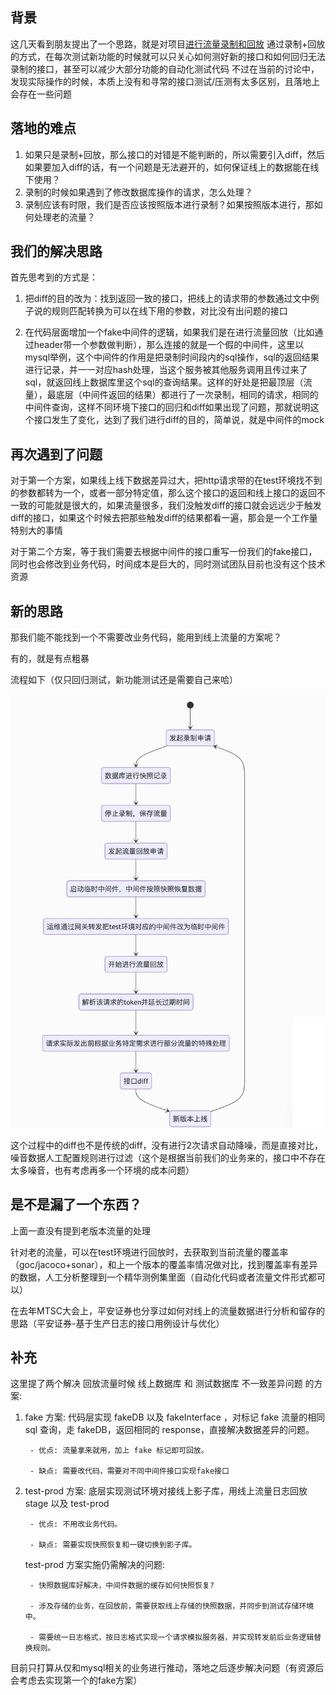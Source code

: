 ## 背景

这几天看到朋友提出了一个思路，就是对项目[进行流量录制和回放](https://testerhome.com/topics/25641)
通过录制+回放的方式，在每次测试新功能的时候就可以只关心如何测好新的接口和如何回归无法录制的接口，甚至可以减少大部分功能的自动化测试代码
不过在当前的讨论中，发现实际操作的时候，本质上没有和寻常的接口测试/压测有太多区别，且落地上会存在一些问题

## 落地的难点

1. 如果只是录制+回放，那么接口的对错是不能判断的，所以需要引入diff，然后如果要加入diff的话，有一个问题是无法避开的，如何保证线上的数据能在线下使用？
2. 录制的时候如果遇到了修改数据库操作的请求，怎么处理？
3. 录制应该有时限，我们是否应该按照版本进行录制？如果按照版本进行，那如何处理老的流量？

## 我们的解决思路

首先思考到的方式是：

1. 把diff的目的改为：找到返回一致的接口，把线上的请求带的参数通过文中例子说的规则匹配转换为可以在线下用的参数，对比没有出问题的接口

2. 在代码层面增加一个fake中间件的逻辑，如果我们是在进行流量回放（比如通过header带一个参数做判断），那么连接的就是一个假的中间件，这里以mysql举例，这个中间件的作用是把录制时间段内的sql操作，sql的返回结果进行记录，并一一对应hash处理，当这个服务被其他服务调用且传过来了sql，就返回线上数据库里这个sql的查询结果。这样的好处是把最顶层（流量），最底层（中间件返回的结果）都进行了一次录制，相同的请求，相同的中间件查询，这样不同环境下接口的回归和diff如果出现了问题，那就说明这个接口发生了变化，达到了我们进行diff的目的，简单说，就是中间件的mock

## 再次遇到了问题

对于第一个方案，如果线上线下数据差异过大，把http请求带的在test环境找不到的参数都转为一个，或者一部分特定值，那么这个接口的返回和线上接口的返回不一致的可能就是很大的，如果流量很多，我们没触发diff的接口就会远远少于触发diff的接口，如果这个时候去把那些触发diff的结果都看一遍，那会是一个工作量特别大的事情

对于第二个方案，等于我们需要去根据中间件的接口重写一份我们的fake接口，同时也会修改到业务代码，时间成本是巨大的，同时测试团队目前也没有这个技术资源

## 新的思路

那我们能不能找到一个不需要改业务代码，能用到线上流量的方案呢？

有的，就是有点粗暴

流程如下（仅只回归测试，新功能测试还是需要自己来哈）

![images](./images/04.jpg)

这个过程中的diff也不是传统的diff，没有进行2次请求自动降噪，而是直接对比，噪音数据人工配置规则进行过滤（这个是根据当前我们的业务来的，接口中不存在太多噪音，也有考虑再多一个环境的成本问题）

## 是不是漏了一个东西？

上面一直没有提到老版本流量的处理

针对老的流量，可以在test环境进行回放时，去获取到当前流量的覆盖率（goc/jacoco+sonar），和上一个版本的覆盖率情况做对比，找到覆盖率有差异的数据，人工分析整理到一个精华测例集里面（自动化代码或者流量文件形式都可以）

在去年MTSC大会上，平安证券也分享过如何对线上的流量数据进行分析和留存的思路（平安证券-基于生产日志的接口用例设计与优化）

## 补充

这里提了两个解决 回放流量时候 线上数据库 和 测试数据库 不一致差异问题 的方案:

1. fake 方案: 代码层实现 fakeDB 以及 fakeInterface ，对标记 fake 流量的相同 sql 查询，走 fakeDB，返回相同的 response，直接解决数据差异的问题。

        - 优点: 流量拿来就用，加上 fake 标记即可回放。

        - 缺点: 需要改代码，需要对不同中间件接口实现fake接口

2. test-prod 方案: 底层实现测试环境对接线上影子库，用线上流量日志回放 stage 以及 test-prod

        - 优点: 不用改业务代码。

        - 缺点: 需要实现快照恢复和一键切换到影子库。

    test-prod 方案实施仍需解决的问题:

        - 快照数据库好解决，中间件数据的缓存如何快照恢复?

        - 涉及存储的业务，在回放前，需要获取线上存储的快照数据，并同步到测试存储环境中。

        - 需要统一日志格式，按日志格式实现一个请求模拟服务器，并实现转发前后业务逻辑替换规则。

目前只打算从仅和mysql相关的业务进行推动，落地之后逐步解决问题（有资源后会考虑去实现第一个的fake方案）